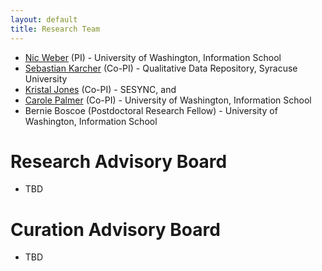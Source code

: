 ```yaml
---
layout: default
title: Research Team
---
```


- [Nic Weber](https://www.http://nicweber.info/) (PI) - University of Washington, Information School
- [Sebastian Karcher](https://www.sebastiankarcher.com/) (Co-PI) - Qualitative Data Repository, Syracuse University
- [Kristal Jones](https://www.sesync.org/users/kjones) (Co-PI) - SESYNC, and
- [Carole Palmer](http://faculty.washington.edu/clpalmer/index.html) (Co-PI) - University of Washington, Information School
- Bernie Boscoe (Postdoctoral Research Fellow) - University of Washington, Information School

# Research Advisory Board
- TBD

# Curation Advisory Board
- TBD  
